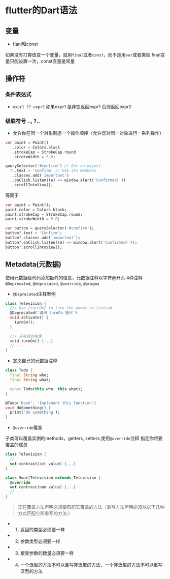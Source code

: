 # flutter的Dart语法

## 变量

- fianl和const

如果没有打算改变一个变量，就用`final`或者`const`，而不是用`var`或者类型
final变量只能设置一次，const变量是常量

## 操作符

### 条件表达式

- `expr1 ?? expr2` 如果expr1 是非空返回expr1 否则返回expr2

### 级联符号 .., ?..

- 允许你在同一个对象制造一个操作顺序（允许您对同一对象进行一系列操作）

```dart
var paint = Paint()
  ..color = Colors.black
  ..strokeCap = StrokeCap.round
  ..strokeWidth = 5.0;

querySelector('#confirm') // Get an object.
  ?..text = 'Confirm' // Use its members.
  ..classes.add('important')
  ..onClick.listen((e) => window.alert('Confirmed!'))
  ..scrollIntoView();
```

等同于
```dart
var paint = Paint();
paint.color = Colors.black;
paint.strokeCap = StrokeCap.round;
paint.strokeWidth = 5.0;

var button = querySelector('#confirm');
button?.text = 'Confirm';
button?.classes.add('important');
button?.onClick.listen((e) => window.alert('Confirmed!'));
button?.scrollIntoView();
```


## Metadata(元数据)

使用元数据给代码添加额外的信息，元数据注释以字符@开头
4种注释`@Deprecated`, `@deprecated`, `@override`, `@pragma`

- `@Deprecated`注释案例

```dart
class Television {
  /// Use [turnOn] to turn the power on instead.
  @Deprecated('请用 turnOn 替代')
  void activate() {
    turnOn();
  }

  /// 开电视的电源
  void turnOn() {...}
  // ···
}
```

- 定义自己的元数据注释

```dart
class Todo {
  final String who;
  final String what;

  const Todo(this.who, this.what);
}

@Todo('Dash', 'Implement this function')
void doSomething() {
  print('Do something');
}
```

- `@override`覆盖

子类可以覆盖实例的methods，getters, setters,使用`@override`注释
指定你将要覆盖的成员

```dart
class Television {
  // ···
  set contrast(int value) {...}
}

class SmartTelevision extends Television {
  @override
  set contrast(num value) {...}
  // ···
}
```
> 正在覆盖方法声明必须要匹配它覆盖的方法（重写方法声明必须以以下几种方式匹配它所重写的方法:）
- 1. 返回的类型必须要一样

- 2. 参数类型必须要一样

- 3. 接受参数的数量必须要一样

- 4. 一个泛型的方法不可以重写非泛型的方法，一个非泛型的方法不可以重写泛型的方法